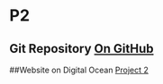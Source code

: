 # P2 
## Git Repository [On GitHub](http://github.com/jpedroza/p2.aacax.net.git)

##Website on Digital Ocean [Project 2](http://p2.aacax.net)